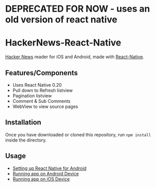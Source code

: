# DEPRECATED FOR NOW - uses an old version of react native

# HackerNews-React-Native

[Hacker News](https://news.ycombinator.com/) reader for iOS and Android, made with [React-Native](https://github.com/facebook/react-native).

## Features/Components
- Uses React Native 0.20
- Pull down to Refresh listview
- Pagination listview
- Comment & Sub Comments
- WebView to view source pages

## Installation
Once you have downloaded or cloned this repository, run `npm install` inside the directory.

## Usage
- [Setting up React Native for Android](https://facebook.github.io/react-native/docs/android-setup.html#content)
- [Running app on Android Device](https://facebook.github.io/react-native/docs/running-on-device-android.html#content)
- [Running app on iOS Device](https://facebook.github.io/react-native/docs/running-on-device-ios.html#content)
